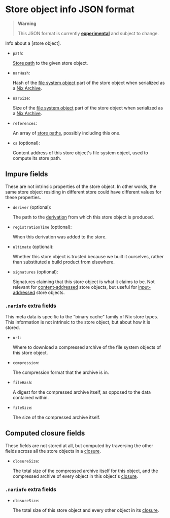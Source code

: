 # Store object info JSON format

> **Warning**
>
> This JSON format is currently
> [**experimental**](@docroot@/contributing/experimental-features.md#xp-feature-nix-command)
> and subject to change.

Info about a [store object].

* `path`:

  [Store path][store path] to the given store object.

* `narHash`:

  Hash of the [file system object] part of the store object when serialized as a [Nix Archive].

* `narSize`:

  Size of the [file system object] part of the store object when serialized as a [Nix Archive].

* `references`:

  An array of [store paths][store path], possibly including this one.

* `ca` (optional):

  Content address of this store object's file system object, used to compute its store path.

[store path]: @docroot@/store/store-path.md
[file system object]: @docroot@/store/file-system-object.md
[Nix Archive]: @docroot@/store/file-system-object/content-address.md#serial-nix-archive

## Impure fields

These are not intrinsic properties of the store object.
In other words, the same store object residing in different store could have different values for these properties.

* `deriver` (optional):

  The path to the [derivation] from which this store object is produced.

  [derivation]: @docroot@/glossary.md#gloss-store-derivation

* `registrationTime` (optional):

  When this derivation was added to the store.

* `ultimate` (optional):

  Whether this store object is trusted because we built it ourselves, rather than substituted a build product from elsewhere.

* `signatures` (optional):

  Signatures claiming that this store object is what it claims to be.
  Not relevant for [content-addressed] store objects,
  but useful for [input-addressed] store objects.

  [content-addressed]: @docroot@/glossary.md#gloss-content-addressed-store-object
  [input-addressed]: @docroot@/glossary.md#gloss-input-addressed-store-object

### `.narinfo` extra fields

This meta data is specific to the "binary cache" family of Nix store types.
This information is not intrinsic to the store object, but about how it is stored.

* `url`:

  Where to download a compressed archive of the file system objects of this store object.

* `compression`:

  The compression format that the archive is in.

* `fileHash`:

  A digest for the compressed archive itself, as opposed to the data contained within.

* `fileSize`:

  The size of the compressed archive itself.

## Computed closure fields

These fields are not stored at all, but computed by traversing the other fields across all the store objects in a [closure].

* `closureSize`:

  The total size of the compressed archive itself for this object, and the compressed archive of every object in this object's [closure].

### `.narinfo` extra fields

* `closureSize`:

  The total size of this store object and every other object in its [closure].

[closure]: @docroot@/glossary.md#gloss-closure
